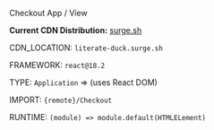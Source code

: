 Checkout App / View

**Current CDN Distribution:** [surge.sh](https://literate-duck.surge.sh)

CDN_LOCATION: `literate-duck.surge.sh`

FRAMEWORK: `react@18.2`

TYPE: `Application` => (uses React DOM)

IMPORT: `{remote}/Checkout`

RUNTIME: `(module) => module.default(HTMLELement)`
